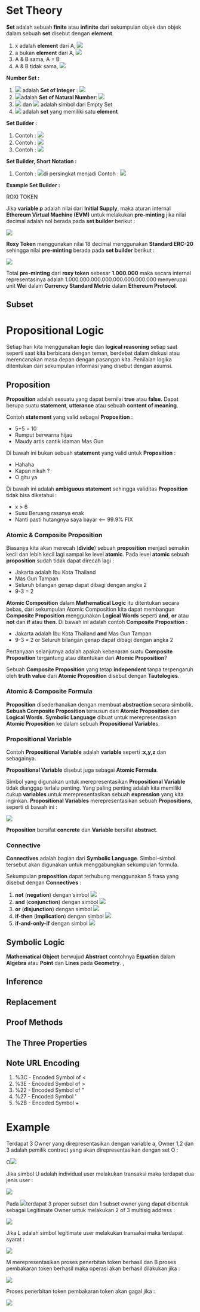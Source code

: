 # Set Theory

**Set** adalah sebuah **finite** atau **infinite** dari sekumpulan objek dan objek dalam sebuah **set** disebut dengan **element**.

1. x adalah **element** dari A, <img src="https://render.githubusercontent.com/render/math?math=x \in A&mode=inline">
2. a bukan **element** dari A, <img src="https://render.githubusercontent.com/render/math?math=\alpha \notin A&mode=inline">
3. A & B sama, A = B
4. A & B tidak sama, <img src="https://render.githubusercontent.com/render/math?math=A \ne B&mode=inline">

**Number Set :**

1. <img src="https://render.githubusercontent.com/render/math?math=\mathbb{Z}&mode=inline"> adalah **Set of Integer** : <img src="https://render.githubusercontent.com/render/math?math=\{-3,-2,-1,0,1,2,3\}&mode=inline">
2. <img src="https://render.githubusercontent.com/render/math?math=\mathbb{N}&mode=inline">adalah **Set of Natural Number**: <img src="https://render.githubusercontent.com/render/math?math=\{0,1,2,3\}&mode=inline">
3. <img src="https://render.githubusercontent.com/render/math?math=\emptyset&mode=inline"> dan <img src="https://render.githubusercontent.com/render/math?math=\{\}&mode=inline"> adalah simbol dari Empty Set
4. <img src="https://render.githubusercontent.com/render/math?math=\{\emptyset\}&mode=inline"> adalah **set** yang memiliki satu **element**

**Set Builder :**

1. Contoh : <img src="https://render.githubusercontent.com/render/math?math=\{x \ | \ \ x \ \ \has \the \property P\}&mode=inline">
2. Contoh : <img src="https://render.githubusercontent.com/render/math?math=\{n \ | \ \ n \in \mathbb{N} \ \ \and n %3C 108\}&mode=inline">
3. Contoh : <img src="https://render.githubusercontent.com/render/math?math=\{X \ | \ \ X \ \is \person \\over \ \the \age 18\}&mode=inline">

**Set Builder, Short Notation :**

1. Contoh : <img src="https://render.githubusercontent.com/render/math?math=\{x \ | \ \ x \ \ \in A \  \and x \ \has \the \property P\}&mode=inline">di persingkat menjadi Contoh : <img src="https://render.githubusercontent.com/render/math?math=\{x \ \in A \ \ | \ \ x \ \ \has \the \property P\}&mode=inline">

**Example Set Builder :**

ROXI TOKEN

Jika **variable p** adalah nilai dari **Initial Supply**, maka aturan internal **Ethereum Virtual Machine (EVM)** untuk melakukan **pre-minting** jika nilai decimal adalah nol berada pada **set builder** berikut :

<img src="https://render.githubusercontent.com/render/math?math=\{p \ | p \ \in \ \mathbb{Z}* \ \land \ \max(2^256)^-1 \}&mode=inline">

**Roxy Token** menggunakan nilai 18 decimal menggunakan **Standard ERC-20** sehingga nilai **pre-minting** berada pada **set builder** berikut :

<img src="https://render.githubusercontent.com/render/math?math=\{p \ | p \ \in \ \mathbb{Z}* \ \land \ (\max(2^256)^-1)/10^18 \}&mode=inline">

Total **pre-minting** dari **roxy token** sebesar **1.000.000** maka secara internal representasinya adalah 1.000.000.000.000.000.000.000.000 menyerupai unit **Wei** dalam **Currency Standard Metric** dalam **Ethereum Protocol**.

## Subset



# Propositional Logic

Setiap hari kita menggunakan **logic** dan **logical reasoning** setiap saat seperti saat kita berbicara dengan teman, berdebat dalam diskusi atau merencanakan masa depan dengan pasangan kita. Penilaian logika ditentukan dari sekumpulan informasi yang disebut dengan asumsi.

## Proposition

**Proposition** adalah sesuatu yang dapat bernilai **true** atau **false**. Dapat berupa suatu **statement**, **utterance** atau sebuah **content of meaning**. 

Contoh **statement** yang valid sebagai **Proposition** :

- 5+5 = 10
- Rumput berwarna hijau
- Maudy artis cantik idaman Mas Gun

Di bawah ini bukan sebuah **statement** yang valid untuk **Proposition** :

- Hahaha
- Kapan nikah ?
- O gitu ya

Di bawah ini adalah **ambiguous statement** sehingga validitas **Proposition** tidak bisa diketahui :

- x > 6
- Susu Beruang rasanya enak
- Nanti pasti hutangnya saya bayar <-- 99.9% FIX

### Atomic & Composite Proposition

Biasanya kita akan merecah (**divide**) sebuah **proposition** menjadi semakin kecil dan lebih kecil lagi sampai ke level **atomic**. Pada level **atomic** sebuah **proposition** sudah tidak dapat direcah lagi :

- Jakarta adalah Ibu Kota Thailand
- Mas Gun Tampan
- Seluruh bilangan genap dapat dibagi dengan angka 2
- 9-3 = 2

**Atomic Composition** dalam **Mathematical Logic** itu ditentukan secara bebas,  dari sekumpulan Atomic Composition kita dapat membangun **Composite Proposition** menggunakan **Logical Words** seperti **and**, **or** atau **not** dan **if** atau **then**. Di bawah ini adalah contoh **Composite Proposition** :

- Jakarta adalah Ibu Kota Thailand **and** Mas Gun Tampan
- 9-3 = 2 or Seluruh bilangan genap dapat dibagi dengan angka 2

Pertanyaan selanjutnya adalah apakah kebenaran suatu **Composite Proposition** tergantung atau ditentukan dari **Atomic Proposition**?

Sebuah **Composite Proposition** yang tetap **independent** tanpa terpengaruh oleh **truth value** dari **Atomic Proposition** disebut dengan **Tautologies**.

### Atomic & Composite Formula

**Proposition** disederhanakan dengan membuat **abstraction** secara simbolik. **Sebuah Composite Proposition** tersusun dari **Atomic Proposition** dan **Logical Words**. **Symbolic Language** dibuat untuk merepresentasikan **Atomic Proposition** ke dalam sebuah **Propositional Variable**s.

### Propositional Variable 

Contoh **Propositional Variable** adalah **variable** seperti :**x,y,z** dan sebagainya. 

**Propositional Variable** disebut juga sebagai **Atomic Formula**.

Simbol yang digunakan untuk merepresentasikan **Propositional Variable** tidak dianggap terlalu penting. Yang paling penting adalah kita memiliki cukup **variables** untuk merepresentasikan sebuah **expression** yang kita inginkan. **Propositional Variables** merepresentasikan sebuah **Propositions**, seperti di bawah ini : 

<img src="https://render.githubusercontent.com/render/math?math=A \ \cup \ B = B \ \cap \ A&mode=inline">

**Proposition** bersifat **concrete** dan **Variable** bersifat **abstract**.

### Connective

**Connectives** adalah bagian dari **Symbolic Language**. Simbol-simbol tersebut akan digunakan untuk menggabungkan sekumpulan formula.

Sekumpulan **proposition** dapat terhubung menggunakan 5 frasa yang disebut dengan **Connectives** :

1. **not** (**negation**) dengan simbol <img src="https://render.githubusercontent.com/render/math?math=\neg&mode=inline">
2. **and** (**conjunction**) dengan simbol <img src="https://render.githubusercontent.com/render/math?math=\land&mode=inline">
3. **or** (**disjunction**) dengan simbol <img src="https://render.githubusercontent.com/render/math?math=\lor&mode=inline">
4. **if-then** (**implication**) dengan simbol <img src="https://render.githubusercontent.com/render/math?math=\to&mode=inline">
5. **if-and-only-if** dengan simbol <img src="https://render.githubusercontent.com/render/math?math=\leftrightarrow&mode=inline">



## Symbolic Logic

**Mathematical Object** berwujud **Abstract** contohnya **Equation** dalam **Algebra** atau **Point** dan **Lines** pada **Geometry**. ,

## Inference

## Replacement

## Proof Methods

## The Three Properties

## Note URL Encoding 

1. %3C - Encoded Symbol of <
2. %3E - Encoded Symbol of >
3. %22 - Encoded Symbol of "
4. %27 - Encoded Symbol '
5. %2B - Encoded Symbol +

# Example

Terdapat 3 Owner yang direpresentasikan dengan variable a, Owner 1,2 dan 3 adalah pemilik contract yang akan direpresentasikan dengan set O :

O<img src="https://render.githubusercontent.com/render/math?math==  \{a_1,a_2,a_3\}&mode=inline">

Jika simbol U adalah individual user melakukan transaksi maka terdapat dua jenis user :

<img src="https://render.githubusercontent.com/render/math?math=(U \in O) \land (U \notin O)&mode=inline">

Pada <img src="https://render.githubusercontent.com/render/math?math=(U \in O)&mode=inline">terdapat 3 proper subset dan 1 subset owner yang dapat dibentuk sebagai Legitimate Owner untuk melakukan 2 of 3 multisig address :

<img src="https://render.githubusercontent.com/render/math?math=(\{a_1, a_2\})\lor(\{a_1, a_3\})\lor(\{a_2, a_3\})\lor(\{a_1, a_2, a_3\})&mode=inline">

Jika L adalah simbol legitimate user melakukan transaksi maka terdapat syarat :

<img src="https://render.githubusercontent.com/render/math?math=\{(|L|\neq \emptyset) \land (|L| \gt 1) \land (|L| \le 3)\}&mode=inline">

M merepresentasikan proses penerbitan token berhasil dan B proses pembakaran token berhasil maka operasi akan berhasil dilakukan jika :

<img src="https://render.githubusercontent.com/render/math?math=((L \to M) \land (L \to B))&mode=inline">

Proses penerbitan token pembakaran token akan gagal jika :

<img src="https://render.githubusercontent.com/render/math?math=((U \notin O \to \neg M) \land (U \notin O \to \neg B))&mode=inline">

